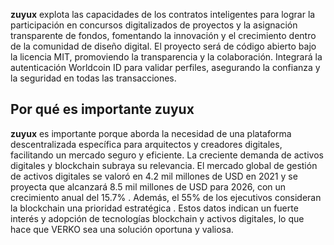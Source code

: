 <b>zuyux</b> explota las capacidades de los contratos inteligentes para lograr la participación en concursos digitalizados de proyectos y la asignación transparente de fondos, fomentando la innovación y el crecimiento dentro de la comunidad de diseño digital. El proyecto será de código abierto bajo la licencia MIT, promoviendo la transparencia y la colaboración. Integrará la autenticación Worldcoin ID para validar perfiles, asegurando la confianza y la seguridad en todas las transacciones.


## Por qué es importante zuyux
<b>zuyux</b> es importante porque aborda la necesidad de una plataforma descentralizada específica para arquitectos y creadores digitales, facilitando un mercado seguro y eficiente. La creciente demanda de activos digitales y blockchain subraya su relevancia. El mercado global de gestión de activos digitales se valoró en 4.2 mil millones de USD en 2021 y se proyecta que alcanzará 8.5 mil millones de USD para 2026, con un crecimiento anual del 15.7% . Además, el 55% de los ejecutivos consideran la blockchain una prioridad estratégica . Estos datos indican un fuerte interés y adopción de tecnologías blockchain y activos digitales, lo que hace que VERKO sea una solución oportuna y valiosa.
